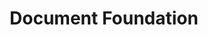 ---
blog: https://blog.documentfoundation.org/
facebook: https://facebook.com/libreoffice.org
logohandle: documentfoundation
sort: documentfoundation
title: Document Foundation
twitter: https://x.com/libreoffice
website: https://www.documentfoundation.org//
youtube: http://youtube.com/channel/UCQAClQkZEm2rkWvU5bvCAXQ
---